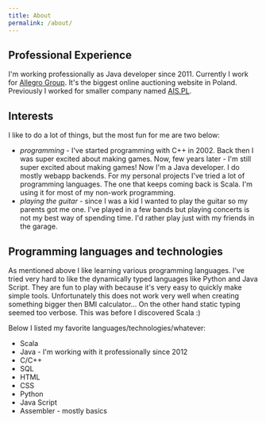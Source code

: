 ```yaml
---
title: About
permalink: /about/
---
```


## Professional Experience

I'm working professionally as Java developer since 2011. Currently I work for [Allegro
Group][allegro]. It's the biggest online auctioning website in Poland. Previously I worked for
smaller company named [AIS.PL][ais].

## Interests

I like to do a lot of things, but the most fun for me are two below:

* _programming_ - I've started programming with C++ in 2002. Back then I was super excited about making games. Now, few years later - I'm still super excited about making games! Now I'm a Java developer. I do mostly webapp backends. For my personal projects I've tried a lot of programming languages. The one that keeps coming back is Scala. I'm using it for most of my non-work programming.
* _playing the guitar_ - since I was a kid I wanted to play the guitar so my parents got me one. I've played in a few bands but playing concerts is not my best way of spending time. I'd rather play just with my friends in the garage.

## Programming languages and technologies
As mentioned above I like learning various programming languages. I've tried very hard to like the dynamically typed languages like Python and Java Script. They are fun to play with because it's very easy to quickly make simple tools. Unfortunately this does not work very well when creating something bigger then BMI calculator... On the other hand static typing seemed too verbose. This was before I discovered Scala :)

Below I listed my favorite languages/technologies/whatever:

* Scala
* Java - I'm working with it professionally since 2012
* C/C++
* SQL
* HTML
* CSS
* Python
* Java Script
* Assembler - mostly basics

[allegro]: http://en.wikipedia.org/wiki/Allegro_(auction_website)
[ais]: http://www.ais.pl

